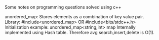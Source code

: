Some notes on programming questions solved using c++

unordered_map:  Stores elements as a combination of key value pair. 
                Library: #include<unordered_map> OR #include<bits/stdc++.h>
                Initialization example: unordered_map<string,int> map
                Internally implemented using Hash table. Therefore avg search,insert,delete is O(1).
